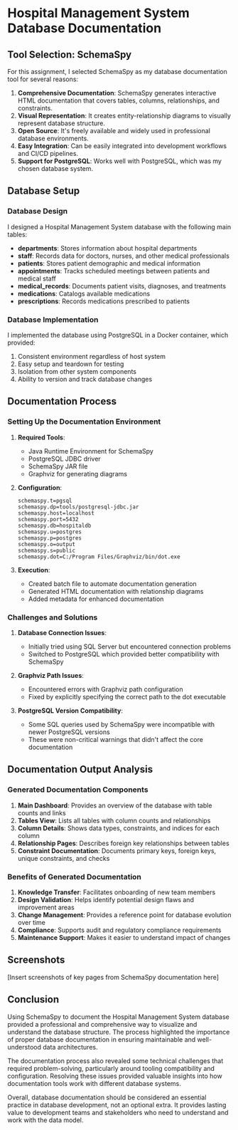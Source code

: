 # Hospital Management System Database Documentation

## Tool Selection: SchemaSpy

For this assignment, I selected SchemaSpy as my database documentation tool for several reasons:

1. **Comprehensive Documentation**: SchemaSpy generates interactive HTML documentation that covers tables, columns, relationships, and constraints.
2. **Visual Representation**: It creates entity-relationship diagrams to visually represent database structure.
3. **Open Source**: It's freely available and widely used in professional database environments.
4. **Easy Integration**: Can be easily integrated into development workflows and CI/CD pipelines.
5. **Support for PostgreSQL**: Works well with PostgreSQL, which was my chosen database system.

## Database Setup

### Database Design

I designed a Hospital Management System database with the following main tables:

- **departments**: Stores information about hospital departments
- **staff**: Records data for doctors, nurses, and other medical professionals
- **patients**: Stores patient demographic and medical information
- **appointments**: Tracks scheduled meetings between patients and medical staff
- **medical_records**: Documents patient visits, diagnoses, and treatments
- **medications**: Catalogs available medications
- **prescriptions**: Records medications prescribed to patients

### Database Implementation

I implemented the database using PostgreSQL in a Docker container, which provided:

1. Consistent environment regardless of host system
2. Easy setup and teardown for testing
3. Isolation from other system components
4. Ability to version and track database changes

## Documentation Process

### Setting Up the Documentation Environment

1. **Required Tools**:
   - Java Runtime Environment for SchemaSpy
   - PostgreSQL JDBC driver
   - SchemaSpy JAR file
   - Graphviz for generating diagrams

2. **Configuration**:
   ```properties
   schemaspy.t=pgsql
   schemaspy.dp=tools/postgresql-jdbc.jar
   schemaspy.host=localhost
   schemaspy.port=5432
   schemaspy.db=hospitaldb
   schemaspy.u=postgres
   schemaspy.p=postgres
   schemaspy.o=output
   schemaspy.s=public
   schemaspy.dot=C:/Program Files/Graphviz/bin/dot.exe
   ```

3. **Execution**:
   - Created batch file to automate documentation generation
   - Generated HTML documentation with relationship diagrams
   - Added metadata for enhanced documentation

### Challenges and Solutions

1. **Database Connection Issues**:
   - Initially tried using SQL Server but encountered connection problems
   - Switched to PostgreSQL which provided better compatibility with SchemaSpy

2. **Graphviz Path Issues**:
   - Encountered errors with Graphviz path configuration
   - Fixed by explicitly specifying the correct path to the dot executable

3. **PostgreSQL Version Compatibility**:
   - Some SQL queries used by SchemaSpy were incompatible with newer PostgreSQL versions
   - These were non-critical warnings that didn't affect the core documentation

## Documentation Output Analysis

### Generated Documentation Components

1. **Main Dashboard**: Provides an overview of the database with table counts and links
2. **Tables View**: Lists all tables with column counts and relationships
3. **Column Details**: Shows data types, constraints, and indices for each column
4. **Relationship Pages**: Describes foreign key relationships between tables
5. **Constraint Documentation**: Documents primary keys, foreign keys, unique constraints, and checks

### Benefits of Generated Documentation

1. **Knowledge Transfer**: Facilitates onboarding of new team members
2. **Design Validation**: Helps identify potential design flaws and improvement areas
3. **Change Management**: Provides a reference point for database evolution over time
4. **Compliance**: Supports audit and regulatory compliance requirements
5. **Maintenance Support**: Makes it easier to understand impact of changes

## Screenshots

[Insert screenshots of key pages from SchemaSpy documentation here]

## Conclusion

Using SchemaSpy to document the Hospital Management System database provided a professional and comprehensive way to visualize and understand the database structure. The process highlighted the importance of proper database documentation in ensuring maintainable and well-understood data architectures.

The documentation process also revealed some technical challenges that required problem-solving, particularly around tooling compatibility and configuration. Resolving these issues provided valuable insights into how documentation tools work with different database systems.

Overall, database documentation should be considered an essential practice in database development, not an optional extra. It provides lasting value to development teams and stakeholders who need to understand and work with the data model.